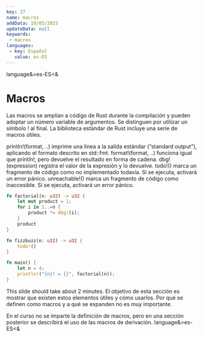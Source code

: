 ```yaml
---
key: 27
name: macros
addData: 19/05/2025
updateData: null
keywords: 
 - macros
languages:
 - key: Español
   value: es-ES
---
```

language&>es-ES<&
# Macros
Las macros se amplían a código de Rust durante la compilación y pueden adoptar un número variable de argumentos. Se distinguen por utilizar un símbolo ! al final. La biblioteca estándar de Rust incluye una serie de macros útiles.

println!(format, ..) imprime una linea a la salida estándar (“standard output”), aplicando el formato descrito en std::fmt.
format!(format, ..) funciona igual que println!, pero devuelve el resultado en forma de cadena.
dbg!(expression) registra el valor de la expresión y lo devuelve.
todo!() marca un fragmento de código como no implementado todavía. Si se ejecuta, activará un error pánico.
unreachable!() marca un fragmento de código como inaccesible. Si se ejecuta, activará un error pánico.

```rust
fn factorial(n: u32) -> u32 {
    let mut product = 1;
    for i in 1..=n {
        product *= dbg!(i);
    }
    product
}

fn fizzbuzz(n: u32) -> u32 {
    todo!()
}

fn main() {
    let n = 4;
    println!("{n}! = {}", factorial(n));
}
```

This slide should take about 2 minutes.
El objetivo de esta sección es mostrar que existen estos elementos útiles y cómo usarlos. Por qué se definen como macros y a qué se expanden no es muy importante.

En el curso no se imparte la definición de macros, pero en una sección posterior se describirá el uso de las macros de derivación.
language&>es-ES<&